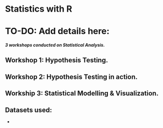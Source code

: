 
# Statistics with R

# TO-DO: Add details here:

##### 3 workshops conducted on Statistical Analysis.

## Workshop 1: Hypothesis Testing.


## Workshop 2: Hypothesis Testing in action.


## Workship 3: Statistical Modelling & Visualization.



## Datasets used:
- 
